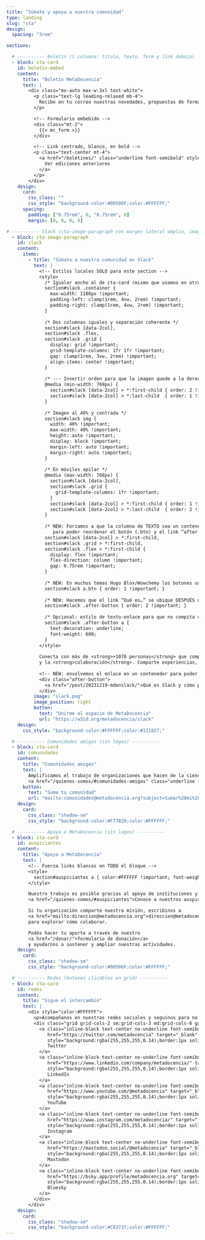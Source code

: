 ```yaml
---
title: "Súmate y apoya a nuestra comunidad"
type: landing
slug: "cta"
design:
  spacing: "3rem"

sections:

  # ---------- Boletín (1 columna: título, texto, form y link debajo) ----------
  - block: cta-card
    id: boletin-embed
    content:
      title: "Boletín MetaDocencia"
      text: |
        <div class="mx-auto max-w-3xl text-white">
          <p class="text-lg leading-relaxed mb-4">
            Recibe en tu correo nuestras novedades, propuestas de formación, oportunidades y eventos de interés.
          </p>

          <!-- Formulario embebido -->
          <div class="mt-2">
            {{< mc_form >}}
          </div>

          <!-- Link centrado, blanco, en bold -->
          <p class="text-center mt-4">
            <a href="/boletines/" class="underline font-semibold" style="color:#FFFFFF">
              Ver ediciones anteriores
            </a>
          </p>
        </div>
    design:
      card:
        css_class: ""
        css_style: "background-color:#00506F;color:#FFFFFF;"
      spacing:
        padding: ["0.75rem", 0, "0.75rem", 0]
        margin: [0, 0, 0, 0]

# ---------- Slack (cta-image-paragraph con margen lateral amplio, imagen 40% y a la derecha) ----------
  - block: cta-image-paragraph
    id: slack
    content:
      items:
        - title: "Súmate a nuestra comunidad en Slack"
          text: |
            <!-- Estilos locales SOLO para este section -->
            <style>
              /* Igualar ancho al de cta-card (mismo que usamos en otros CTAs) */
              section#slack .container {
                max-width: 1100px !important;
                padding-left: clamp(1rem, 4vw, 2rem) !important;
                padding-right: clamp(1rem, 4vw, 2rem) !important;
              }
  
              /* Dos columnas iguales y separación coherente */
              section#slack [data-2col],
              section#slack .flex,
              section#slack .grid { 
                display: grid !important;
                grid-template-columns: 1fr 1fr !important;
                gap: clamp(1rem, 3vw, 2rem) !important;
                align-items: center !important;
              }
  
              /* --- Invertir orden para que la imagen quede a la derecha en desktop --- */
              @media (min-width: 769px) {
                section#slack [data-2col] > *:first-child { order: 2 !important; } /* texto */
                section#slack [data-2col] > *:last-child  { order: 1 !important; } /* imagen */
              }
  
              /* Imagen al 40% y centrada */
              section#slack img {
                width: 40% !important;
                max-width: 40% !important;
                height: auto !important;
                display: block !important;
                margin-left: auto !important;
                margin-right: auto !important;
              }
  
              /* En móviles apilar */
              @media (max-width: 768px) {
                section#slack [data-2col],
                section#slack .grid {
                  grid-template-columns: 1fr !important;
                }
                section#slack [data-2col] > *:first-child { order: 1 !important; }
                section#slack [data-2col] > *:last-child  { order: 2 !important; }
              }
  
              /* NEW: Forzamos a que la columna de TEXTO sea un contenedor flex vertical
                 para poder reordenar el botón (.btn) y el link “after-button”. */
              section#slack [data-2col] > *:first-child,
              section#slack .grid > *:first-child,
              section#slack .flex > *:first-child {
                display: flex !important;
                flex-direction: column !important;
                gap: 0.75rem !important;
              }
  
              /* NEW: En muchos temas Hugo Blox/Wowchemy los botones usan clase .btn */
              section#slack a.btn { order: 1 !important; }
  
              /* NEW: Hacemos que el link “Qué es…” se ubique DESPUÉS del botón */
              section#slack .after-button { order: 2 !important; }
  
              /* Opcional: estilo de texto-enlace para que no compita visualmente con el botón */
              section#slack .after-button a {
                text-decoration: underline;
                font-weight: 600;
              }
            </style>
  
            Conecta con más de <strong>+1070 personas</strong> que comparten interés por la <strong>educación</strong>, la <strong>ciencia abierta</strong>
            y la <strong>colaboración</strong>. Comparte experiencias, aprende de otros y participa de conversaciones que inspiran nuevas ideas.
  
            <!-- NEW: envolvemos el enlace en un contenedor para poder ordenarlo bajo el botón -->
            <div class="after-button">
              <a href="/post/20231219-mdenslack/">Qué es Slack y cómo puedo sumarme a la conversación</a>
            </div>
          image: "slack.png"
          image_position: right
          button:
            text: "Unirme al espacio de MetaDocencia"
            url: "https://w3id.org/metadocencia/slack"
    design:
      css_style: "background-color:#FFFFFF;color:#111827;"

  # ---------- Comunidades amigas (sin logos) ----------
  - block: cta-card
    id: comunidades
    content:
      title: "Comunidades amigas"
      text: |
        Amplificamos el trabajo de organizaciones que hacen de la ciencia abierta un esfuerzo global, colectivo y comunitario.  
        <a href="/quienes-somos/#comunidades-amigas" class="underline font-semibold" style="color:#FFFFFF">Conoce la red de comunidades</a>
      button:
        text: "Suma tu comunidad"
        url: "mailto:comunidades@metadocencia.org?subject=Sumar%20mi%20comunidad"
    design:
      card:
        css_class: "shadow-sm"
        css_style: "background-color:#F77B20;color:#FFFFFF;"

  # ---------- Apoya a MetaDocencia (sin logos) ----------
  - block: cta-card
    id: auspiciantes
    content:
      title: "Apoya a MetaDocencia"
      text: |
        <!-- Fuerza links blancos en TODO el bloque -->
        <style>
          section#auspiciantes a { color:#FFFFFF !important; font-weight:600; text-decoration: underline; }
        </style>

        Nuestro trabajo es posible gracias al apoyo de instituciones y organizaciones que comparten nuestra misión.  
        <a href="/quienes-somos/#auspiciantes">Conoce a nuestros auspiciantes</a>

        Si tu organización comparte nuestra misión, escribinos a
        <a href="mailto:direccion@metadocencia.org">direccion@metadocencia.org</a>
        para explorar cómo colaborar.

        Podés hacer tu aporte a través de nuestro
        <a href="/donar/">formulario de donación</a>
        y ayudarnos a sostener y ampliar nuestras actividades.
    design:
      card:
        css_class: "shadow-sm"
        css_style: "background-color:#00506F;color:#FFFFFF;"

  # ---------- Redes (botones clicables en grid) ----------
  - block: cta-card
    id: redes
    content:
      title: "Sigue el intercambio"
      text: |
        <div style="color:#FFFFFF">
          <p>Acompañanos en nuestras redes sociales y seguinos para no perderte novedades, debates y recursos: <strong style="color:#FFFFFF">@metadocencia</strong></p>
          <div class="grid grid-cols-2 sm:grid-cols-3 md:grid-cols-6 gap-3 mt-3">
            <a class="inline-block text-center no-underline font-semibold px-3 py-2 rounded-full"
               href="https://twitter.com/metadocencia" target="_blank" rel="noopener"
               style="background:rgba(255,255,255,0.14);border:1px solid rgba(255,255,255,0.35);color:#FFFFFF;">
               Twitter
            </a>
            <a class="inline-block text-center no-underline font-semibold px-3 py-2 rounded-full"
               href="https://www.linkedin.com/company/metadocencia/" target="_blank" rel="noopener"
               style="background:rgba(255,255,255,0.14);border:1px solid rgba(255,255,255,0.35);color:#FFFFFF;">
               LinkedIn
            </a>
            <a class="inline-block text-center no-underline font-semibold px-3 py-2 rounded-full"
               href="https://www.youtube.com/@metadocencia" target="_blank" rel="noopener"
               style="background:rgba(255,255,255,0.14);border:1px solid rgba(255,255,255,0.35);color:#FFFFFF;">
               YouTube
            </a>
            <a class="inline-block text-center no-underline font-semibold px-3 py-2 rounded-full"
               href="https://www.instagram.com/metadocencia/" target="_blank" rel="noopener"
               style="background:rgba(255,255,255,0.14);border:1px solid rgba(255,255,255,0.35);color:#FFFFFF;">
               Instagram
            </a>
            <a class="inline-block text-center no-underline font-semibold px-3 py-2 rounded-full"
               href="https://mastodon.social/@metadocencia" target="_blank" rel="me noopener"
               style="background:rgba(255,255,255,0.14);border:1px solid rgba(255,255,255,0.35);color:#FFFFFF;">
               Mastodon
            </a>
            <a class="inline-block text-center no-underline font-semibold px-3 py-2 rounded-full"
               href="https://bsky.app/profile/metadocencia.org" target="_blank" rel="noopener"
               style="background:rgba(255,255,255,0.14);border:1px solid rgba(255,255,255,0.35);color:#FFFFFF;">
               Bluesky
            </a>
          </div>
        </div>
    design:
      card:
        css_class: "shadow-sm"
        css_style: "background-color:#C83737;color:#FFFFFF;"
---
```

